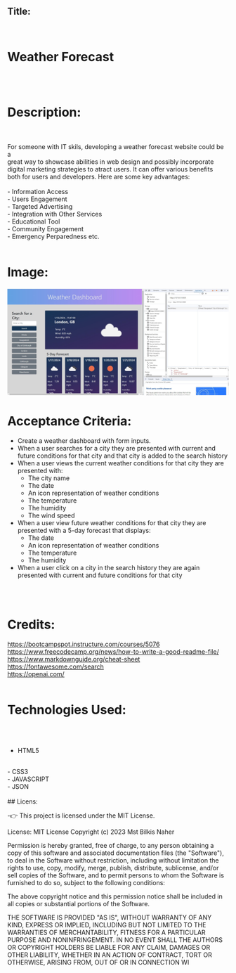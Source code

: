 ## Title:<br>
<br>

# Weather Forecast
<br>
<br>


# Description:
<br>
<br>
For someone with IT skils, developing a weather forecast website could be a <br>
 great way to showcase abilities in web design and possibly incorporate <br>
 digital marketing strategies to atract users. It can offer various benefits <br>
  both for users and developers. Here are some key advantages:
  <br>
   <br>
- Information Access
<br>
- Users Engagement
<br>
- Targeted Advertising
<br>
- Integration with Other Services
<br>
- Educational Tool
<br>
- Community Engagement
<br>
- Emergency Perparedness etc.
<br>
<br>
 

# Image:
![The weather app includes a search option, a list of cities, and a five-day forecast and current weather conditions for London.](Image/Screenshot-1.jpg)

# Acceptance Criteria:
- Create a weather dashboard with form inputs.
- When a user searches for a city they are presented with current and future conditions for that city and that city is added to the search history
- When a user views the current weather conditions for that city they are presented with:
    - The city name
    - The date
    - An icon representation of weather conditions
    - The temperature
    - The humidity
    - The wind speed
- When a user view future weather conditions for that city they are presented with a 5-day forecast that displays:
    - The date
    - An icon representation of weather conditions
    - The temperature
    - The humidity
- When a user click on a city in the search history they are again presented with current and future conditions for that city
<br>
<br>

# Credits:
https://bootcampspot.instructure.com/courses/5076<br>
https://www.freecodecamp.org/news/how-to-write-a-good-readme-file/<br>
https://www.markdownguide.org/cheat-sheet<br>
https://fontawesome.com/search<br>
https://openai.com/
<br>
<br>
# Technologies Used:
<br>
<br>

- HTML5
 <br> 
- CSS3
 <br>
- JAVASCRIPT
<br>
- JSON
 <br>
<br>
## Licens:

-👉 This project is licensed under the MIT License.

License: MIT License
Copyright (c) 2023 Mst Bilkis Naher

Permission is hereby granted, free of charge, to any person obtaining a copy of this software and associated documentation files (the "Software"), to deal in the Software without restriction, including without limitation the rights to use, copy, modify, merge, publish, distribute, sublicense, and/or sell copies of the Software, and to permit persons to whom the Software is furnished to do so, subject to the following conditions:

The above copyright notice and this permission notice shall be included in all copies or substantial portions of the Software.

THE SOFTWARE IS PROVIDED "AS IS", WITHOUT WARRANTY OF ANY KIND, EXPRESS OR IMPLIED, INCLUDING BUT NOT LIMITED TO THE WARRANTIES OF MERCHANTABILITY, FITNESS FOR A PARTICULAR PURPOSE AND NONINFRINGEMENT. IN NO EVENT SHALL THE AUTHORS OR COPYRIGHT HOLDERS BE LIABLE FOR ANY CLAIM, DAMAGES OR OTHER LIABILITY, WHETHER IN AN ACTION OF CONTRACT, TORT OR OTHERWISE, ARISING FROM, OUT OF OR IN CONNECTION WI

